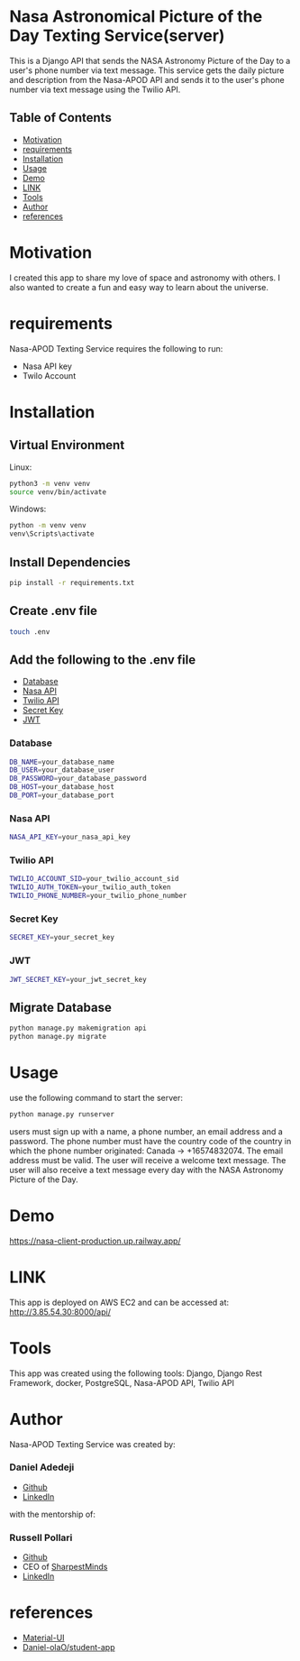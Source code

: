 # Nasa Astronomical Picture of the Day Texting Service(server)

This is a Django API that sends the NASA Astronomy Picture of the Day to a user's phone number via text message. This service gets the daily picture and description from the Nasa-APOD API and sends it to the user's phone number via text message using the Twilio API.

## Table of Contents

- [Motivation](#motivation)
- [requirements](#requirements)
- [Installation](#installation)
- [Usage](#usage)
- [Demo](#demo)
- [LINK](#link)
- [Tools](#tools)
- [Author](#author)
- [references](#references)

# Motivation

I created this app to share my love of space and astronomy with others. I also wanted to create a fun and easy way to learn about the universe.

# requirements

Nasa-APOD Texting Service requires the following to run:

- Nasa API key
- Twilo Account

# Installation

## Virtual Environment

Linux:

```bash
python3 -m venv venv
source venv/bin/activate
```

Windows:

```bash
python -m venv venv
venv\Scripts\activate
```

## Install Dependencies

```bash
pip install -r requirements.txt
```

## Create .env file

```bash
touch .env
```

## Add the following to the .env file

- [Database](#database)
- [Nasa API](#nasa-api)
- [Twilio API](#twilio-api)
- [Secret Key](#secret-key)
- [JWT](#jwt)

### Database

```bash
DB_NAME=your_database_name
DB_USER=your_database_user
DB_PASSWORD=your_database_password
DB_HOST=your_database_host
DB_PORT=your_database_port
```

### Nasa API

```bash
NASA_API_KEY=your_nasa_api_key
```

### Twilio API

```bash
TWILIO_ACCOUNT_SID=your_twilio_account_sid
TWILIO_AUTH_TOKEN=your_twilio_auth_token
TWILIO_PHONE_NUMBER=your_twilio_phone_number
```

### Secret Key

```bash
SECRET_KEY=your_secret_key
```

### JWT

```bash
JWT_SECRET_KEY=your_jwt_secret_key
```

## Migrate Database

```bash
python manage.py makemigration api
python manage.py migrate
```

# Usage

use the following command to start the server:

```bash
python manage.py runserver
```

users must sign up with a name, a phone number, an email address and a password. The phone number must have the country code of the country in which the phone number originated: Canada -> +16574832074. The email address must be valid. The user will receive a welcome text message. The user will also receive a text message every day with the NASA Astronomy Picture of the Day.

# Demo

https://nasa-client-production.up.railway.app/

# LINK

This app is deployed on AWS EC2 and can be accessed at:
http://3.85.54.30:8000/api/

# Tools

This app was created using the following tools:
Django, Django Rest Framework, docker, PostgreSQL, Nasa-APOD API, Twilio API

# Author

Nasa-APOD Texting Service was created by:

### Daniel Adedeji

- [Github](https://github.com/Daniel-olaO)
- [LinkedIn](https://www.linkedin.com/in/daniel-adedeji-1a996220a/)

with the mentorship of:

### Russell Pollari

- [Github](https://github.com/Russell-Pollari)
- CEO of [SharpestMinds](https://www.sharpestminds.com/)
- [LinkedIn](https://www.linkedin.com/in/russell-pollari/)

# references

- [Material-UI](https://material-ui.com/)
- [Daniel-olaO/student-app](https://github.com/Daniel-olaO/student-app)
